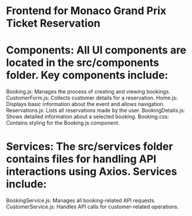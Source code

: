 # Frontend for Monaco Grand Prix Ticket Reservation

# Components: All UI components are located in the src/components folder. Key components include:
Booking.js: Manages the process of creating and viewing bookings.
CustomerForm.js: Collects customer details for a reservation.
Home.js: Displays basic information about the event and allows navigation.
Reservations.js: Lists all reservations made by the user.
BookingDetails.js: Shows detailed information about a selected booking.
Booking.css: Contains styling for the Booking.js component.

# Services: The src/services folder contains files for handling API interactions using Axios. Services include:
BookingService.js: Manages all booking-related API requests.
CustomerService.js: Handles API calls for customer-related operations.
